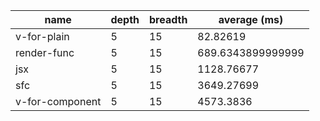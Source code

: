 | name            | depth | breadth | average (ms)      |
| --------------- | ----- | ------- | ----------------- |
| v-for-plain     | 5     | 15      | 82.82619          |
| render-func     | 5     | 15      | 689.6343899999999 |
| jsx             | 5     | 15      | 1128.76677        |
| sfc             | 5     | 15      | 3649.27699        |
| v-for-component | 5     | 15      | 4573.3836         |